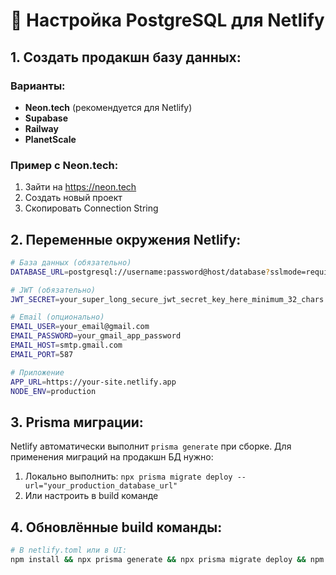 # 🐘 Настройка PostgreSQL для Netlify

## 1. Создать продакшн базу данных:

### Варианты:
- **Neon.tech** (рекомендуется для Netlify)
- **Supabase** 
- **Railway**
- **PlanetScale**

### Пример с Neon.tech:
1. Зайти на https://neon.tech
2. Создать новый проект
3. Скопировать Connection String

## 2. Переменные окружения Netlify:

```bash
# База данных (обязательно)
DATABASE_URL=postgresql://username:password@host/database?sslmode=require

# JWT (обязательно) 
JWT_SECRET=your_super_long_secure_jwt_secret_key_here_minimum_32_chars

# Email (опционально)
EMAIL_USER=your_email@gmail.com
EMAIL_PASSWORD=your_gmail_app_password
EMAIL_HOST=smtp.gmail.com
EMAIL_PORT=587

# Приложение
APP_URL=https://your-site.netlify.app
NODE_ENV=production
```

## 3. Prisma миграции:

Netlify автоматически выполнит `prisma generate` при сборке.
Для применения миграций на продакшн БД нужно:

1. Локально выполнить: `npx prisma migrate deploy --url="your_production_database_url"`
2. Или настроить в build команде

## 4. Обновлённые build команды:

```bash
# В netlify.toml или в UI:
npm install && npx prisma generate && npx prisma migrate deploy && npm run build
```